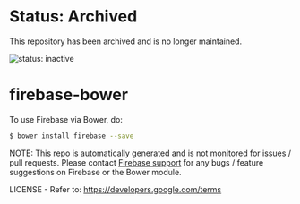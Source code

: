 # Status: Archived
This repository has been archived and is no longer maintained.

![status: inactive](https://img.shields.io/badge/status-inactive-red.svg)

# firebase-bower

To use Firebase via Bower, do:

```bash
$ bower install firebase --save
```

NOTE: This repo is automatically generated and is not monitored for issues /
pull requests. Please contact [Firebase support](https://firebase.google.com/support/)
for any bugs / feature suggestions on Firebase or the Bower module.

LICENSE - Refer to: https://developers.google.com/terms
